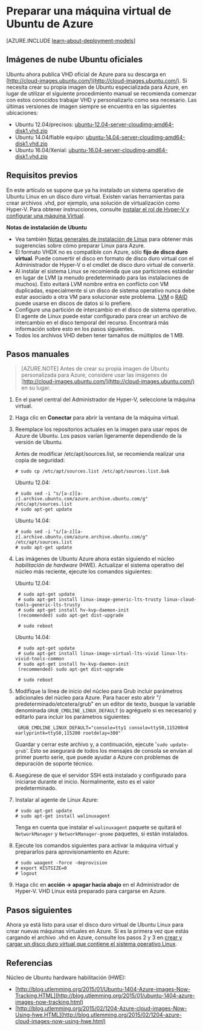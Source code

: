 <properties
    pageTitle="Crear y cargar un disco duro virtual de Ubuntu Linux en Azure"
    description="Aprenda a crear y cargar un Azure disco duro virtual (VHD) que contiene un sistema operativo de Ubuntu Linux."
    services="virtual-machines-linux"
    documentationCenter=""
    authors="szarkos"
    manager="timlt"
    editor="tysonn"
    tags="azure-resource-manager,azure-service-management"/>

<tags
    ms.service="virtual-machines-linux"
    ms.workload="infrastructure-services"
    ms.tgt_pltfrm="vm-linux"
    ms.devlang="na"
    ms.topic="article"
    ms.date="08/24/2016"
    ms.author="szark"/>

# <a name="prepare-an-ubuntu-virtual-machine-for-azure"></a>Preparar una máquina virtual de Ubuntu de Azure

[AZURE.INCLUDE [learn-about-deployment-models](../../includes/learn-about-deployment-models-both-include.md)]

## <a name="official-ubuntu-cloud-images"></a>Imágenes de nube Ubuntu oficiales
Ubuntu ahora publica VHD oficial de Azure para su descarga en [http://cloud-images.ubuntu.com/](http://cloud-images.ubuntu.com/). Si necesita crear su propia imagen de Ubuntu especializada para Azure, en lugar de utilizar el siguiente procedimiento manual se recomienda comenzar con estos conocidos trabajar VHD y personalizarlo como sea necesario. Las últimas versiones de imagen siempre se encuentra en las siguientes ubicaciones:

 - Ubuntu 12.04/precisos: [ubuntu-12.04-server-cloudimg-amd64-disk1.vhd.zip](http://cloud-images.ubuntu.com/releases/precise/release/ubuntu-12.04-server-cloudimg-amd64-disk1.vhd.zip)
 - Ubuntu 14.04/fiable equipo: [ubuntu-14.04-server-cloudimg-amd64-disk1.vhd.zip](http://cloud-images.ubuntu.com/releases/trusty/release/ubuntu-14.04-server-cloudimg-amd64-disk1.vhd.zip)
 - Ubuntu 16.04/Xenial: [ubuntu-16.04-server-cloudimg-amd64-disk1.vhd.zip](http://cloud-images.ubuntu.com/releases/xenial/release/ubuntu-16.04-server-cloudimg-amd64-disk1.vhd.zip)


## <a name="prerequisites"></a>Requisitos previos

En este artículo se supone que ya ha instalado un sistema operativo de Ubuntu Linux en un disco duro virtual. Existen varias herramientas para crear archivos .vhd, por ejemplo, una solución de virtualización como Hyper-V. Para obtener instrucciones, consulte [instalar el rol de Hyper-V y configurar una máquina Virtual](http://technet.microsoft.com/library/hh846766.aspx).

**Notas de instalación de Ubuntu**

- Vea también [Notas generales de instalación de Linux](virtual-machines-linux-create-upload-generic.md#general-linux-installation-notes) para obtener más sugerencias sobre cómo preparar Linux para Azure.
- El formato VHDX no es compatible con Azure, sólo **fijo de disco duro virtual**.  Puede convertir el disco en formato de disco duro virtual con el Administrador de Hyper-V o el cmdlet de disco duro virtual de convertir.
- Al instalar el sistema Linux se recomienda que use particiones estándar en lugar de LVM (a menudo predeterminado para las instalaciones de muchos). Esto evitará LVM nombre entra en conflicto con VM duplicadas, especialmente si un disco de sistema operativo nunca debe estar asociado a otra VM para solucionar este problema. [LVM](virtual-machines-linux-configure-lvm.md) o [RAID](virtual-machines-linux-configure-raid.md) puede usarse en discos de datos si lo prefiere.
- Configure una partición de intercambio en el disco de sistema operativo. El agente de Linux puede estar configurado para crear un archivo de intercambio en el disco temporal del recurso.  Encontrará más información sobre esto en los pasos siguientes.
- Todos los archivos VHD deben tener tamaños de múltiplos de 1 MB.


## <a name="manual-steps"></a>Pasos manuales

> [AZURE.NOTE] Antes de crear su propia imagen de Ubuntu personalizada para Azure, considere usar las imágenes de [http://cloud-images.ubuntu.com/](http://cloud-images.ubuntu.com/) en su lugar.


1. En el panel central del Administrador de Hyper-V, seleccione la máquina virtual.

2. Haga clic en **Conectar** para abrir la ventana de la máquina virtual.

3.  Reemplace los repositorios actuales en la imagen para usar repos de Azure de Ubuntu. Los pasos varían ligeramente dependiendo de la versión de Ubuntu.

    Antes de modificar /etc/apt/sources.list, se recomienda realizar una copia de seguridad:

        # sudo cp /etc/apt/sources.list /etc/apt/sources.list.bak

    Ubuntu 12.04:

        # sudo sed -i "s/[a-z][a-z].archive.ubuntu.com/azure.archive.ubuntu.com/g" /etc/apt/sources.list
        # sudo apt-get update

    Ubuntu 14.04:

        # sudo sed -i "s/[a-z][a-z].archive.ubuntu.com/azure.archive.ubuntu.com/g" /etc/apt/sources.list
        # sudo apt-get update

4. Las imágenes de Ubuntu Azure ahora están siguiendo el núcleo *habilitación de hardware* (HWE). Actualizar el sistema operativo del núcleo más reciente, ejecute los comandos siguientes:

    Ubuntu 12.04:

        # sudo apt-get update
        # sudo apt-get install linux-image-generic-lts-trusty linux-cloud-tools-generic-lts-trusty
        # sudo apt-get install hv-kvp-daemon-init
        (recommended) sudo apt-get dist-upgrade

        # sudo reboot

    Ubuntu 14.04:

        # sudo apt-get update
        # sudo apt-get install linux-image-virtual-lts-vivid linux-lts-vivid-tools-common
        # sudo apt-get install hv-kvp-daemon-init
        (recommended) sudo apt-get dist-upgrade

        # sudo reboot


5. Modifique la línea de inicio del núcleo para Grub incluir parámetros adicionales del núcleo para Azure. Para hacer esto abrir "/ predeterminado/etcetera/grub" en un editor de texto, busque la variable denominada `GRUB_CMDLINE_LINUX_DEFAULT` (o agréguelo si es necesario) y editarlo para incluir los parámetros siguientes:

        GRUB_CMDLINE_LINUX_DEFAULT="console=tty1 console=ttyS0,115200n8 earlyprintk=ttyS0,115200 rootdelay=300"

    Guardar y cerrar este archivo y, a continuación, ejecute '`sudo update-grub`'. Esto se asegurará de todos los mensajes de consola se envían al primer puerto serie, que puede ayudar a Azure con problemas de depuración de soporte técnico.

6.  Asegúrese de que el servidor SSH está instalado y configurado para iniciarse durante el inicio.  Normalmente, esto es el valor predeterminado.

7.  Instalar al agente de Linux Azure:

        # sudo apt-get update
        # sudo apt-get install walinuxagent

    Tenga en cuenta que instalar el `walinuxagent` paquete se quitará el `NetworkManager` y `NetworkManager-gnome` paquetes, si están instalados.

8.  Ejecute los comandos siguientes para activar la máquina virtual y prepararlos para aprovisionamiento en Azure:

        # sudo waagent -force -deprovision
        # export HISTSIZE=0
        # logout

9. Haga clic en **acción -> apagar hacia abajo** en el Administrador de Hyper-V. VHD Linux está preparado para cargarse en Azure.


## <a name="next-steps"></a>Pasos siguientes
Ahora ya está listo para usar el disco duro virtual de Ubuntu Linux para crear nuevas máquinas virtuales en Azure. Si es la primera vez que estás cargando el archivo .vhd en Azure, consulte los pasos 2 y 3 en [crear y cargar un disco duro virtual que contiene el sistema operativo Linux](virtual-machines-linux-classic-create-upload-vhd.md).

## <a name="references"></a>Referencias ##

Núcleo de Ubuntu hardware habilitación (HWE):

- [http://blog.utlemming.org/2015/01/Ubuntu-1404-Azure-images-Now-Tracking.HTML](http://blog.utlemming.org/2015/01/ubuntu-1404-azure-images-now-tracking.html)
- [http://blog.utlemming.org/2015/02/1204-Azure-cloud-images-Now-Using-hwe.HTML](http://blog.utlemming.org/2015/02/1204-azure-cloud-images-now-using-hwe.html)

